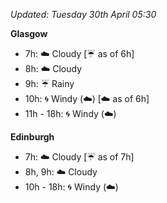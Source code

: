 *Updated: Tuesday 30th April 05:30*

**Glasgow**

* 7h: :cloud: Cloudy [:umbrella: as of 6h]
* 8h: :cloud: Cloudy
* 9h: :umbrella: Rainy
* 10h: :cyclone: Windy (:cloud:) [:cloud: as of 6h]
* 11h - 18h: :cyclone: Windy (:cloud:)

**Edinburgh**

* 7h: :cloud: Cloudy [:umbrella: as of 7h]
* 8h, 9h: :cloud: Cloudy
* 10h - 18h: :cyclone: Windy (:cloud:)
